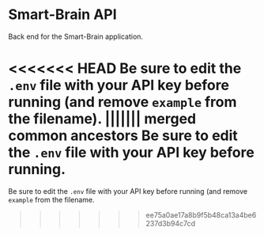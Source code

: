 # Smart-Brain API

Back end for the Smart-Brain application.

<<<<<<< HEAD
Be sure to edit the `.env` file with your API key before running (and remove `example` from the filename).
||||||| merged common ancestors
Be sure to edit the `.env` file with your API key before running.
=======
Be sure to edit the `.env` file with your API key before running (and remove `example` from the filename.
>>>>>>> ee75a0ae17a8b9f5b48ca13a4be6237d3b94c7cd
